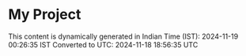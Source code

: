 # My Project

This content is dynamically generated in Indian Time (IST): 2024-11-19 00:26:35 IST
Converted to UTC: 2024-11-18 18:56:35 UTC

